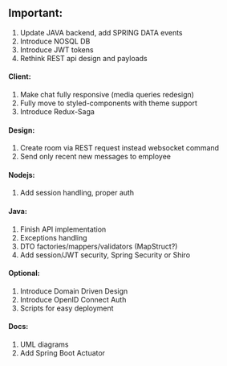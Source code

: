 ## Important:
1. Update JAVA backend, add SPRING DATA events
2. Introduce NOSQL DB
3. Introduce JWT tokens
4. Rethink REST api design and payloads

#### Client:
1. Make chat fully responsive (media queries redesign)
2. Fully move to styled-components with theme support
3. Introduce Redux-Saga

#### Design:
1. Create room via REST request instead websocket command
2. Send only recent new messages to employee

#### Nodejs:
1. Add session handling, proper auth

#### Java:
1. Finish API implementation
2. Exceptions handling
3. DTO factories/mappers/validators (MapStruct?)
4. Add session/JWT security, Spring Security or Shiro

#### Optional:
1. Introduce Domain Driven Design
2. Introduce OpenID Connect Auth
3. Scripts for easy deployment

#### Docs:
1. UML diagrams
2. Add Spring Boot Actuator
